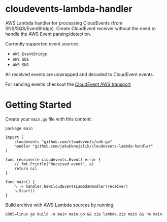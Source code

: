 # cloudevents-lambda-handler

AWS Lambda handler for processing CloudEvents (from SNS/SQS/EventBridge).
Create CloudEvent receiver without the need to handle the AWS Event parsing/detection.

Currently supported event sources:

- `AWS EventBridge`
- `AWS SQS`
- `AWS SNS`

All received events are unwrapped and decoded to CloudEvent events.

For sending events checkout the [CloudEvent AWS transport](https://github.com/jakubknejzlik/cloudevents-aws-transport)

# Getting Started

Create your `main.go` file with this content:

```
package main

import (
	cloudevents "github.com/cloudevents/sdk-go"
	handler "github.com/jakubknejzlik/cloudevents-lambda-handler"
)

func receiver(e cloudevents.Event) error {
	// fmt.Println("Received event", e)
	return nil
}

func main() {
	h := handler.NewCloudEventsLambdaHandler(receiver)
	h.Start()
}

```

Build archive with AWS Lambda sources by running:

```
GOOS=linux go build -o main main.go && zip lambda.zip main && rm main
```
